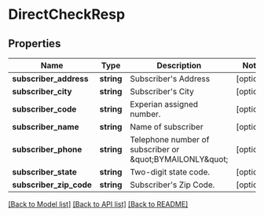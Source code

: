 # DirectCheckResp

## Properties
Name | Type | Description | Notes
------------ | ------------- | ------------- | -------------
**subscriber_address** | **string** | Subscriber&#39;s Address | [optional] 
**subscriber_city** | **string** | Subscriber&#39;s City | [optional] 
**subscriber_code** | **string** | Experian assigned number. | [optional] 
**subscriber_name** | **string** | Name of subscriber | [optional] 
**subscriber_phone** | **string** | Telephone number of subscriber or \&quot;BYMAILONLY\&quot; | [optional] 
**subscriber_state** | **string** | Two-digit state code. | [optional] 
**subscriber_zip_code** | **string** | Subscriber&#39;s Zip Code. | [optional] 

[[Back to Model list]](../README.md#documentation-for-models) [[Back to API list]](../README.md#documentation-for-api-endpoints) [[Back to README]](../README.md)


